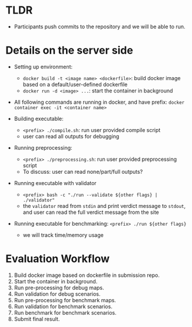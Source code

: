
# TLDR

* Participants push commits to the repository and we will be able to run.

# Details on the server side

* Setting up environment: 
  * `docker build -t <image name> <dockerfile>`: build docker image based on a default/user-defined dockerfile
  * `docker run -d <image> ...`: start the container in background

* All following commands are running in docker, and have prefix: `docker container exec -it <container name>`

* Building executable:
  * `<prefix> ./compile.sh`: run user provided compile script
  * user can read all outputs for debugging

* Running preprocessing:
  * `<prefix> ./preprocessing.sh`: run user provided preprocessing script
  * To discuss: user can read none/part/full outputs?

* Running executable with validator
  * `<prefix> bash -c "./run --validate ${other flags} | ./validator"`
  * the `validator` read from `stdin` and print verdict message to `stdout`, and user can read the full verdict message from the site

* Running executable for benchmarking: `<prefix> ./run ${other flags}`
  * we will track time/memory usage

# Evaluation Workflow
1. Build docker image based on dockerfile in submission repo.
2. Start the container in background.
3. Run pre-processing for debug maps.
4. Run validation for debug scenarios.
5. Run pre-processing for benchmark maps.
6. Run validation for benchmark scenarios.
7. Run benchmark for benchmark scenarios.
8. Submit final result.

